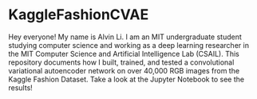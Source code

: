 # KaggleFashionCVAE
Hey everyone! My name is Alvin Li. I am an MIT undergraduate student studying computer science and working as a deep learning researcher in the MIT Computer Science and Artificial Intelligence Lab (CSAIL). This repository documents how I built, trained, and tested a convolutional variational autoencoder network on over 40,000 RGB images from the Kaggle Fashion Dataset. Take a look at the Jupyter Notebook to see the results!
